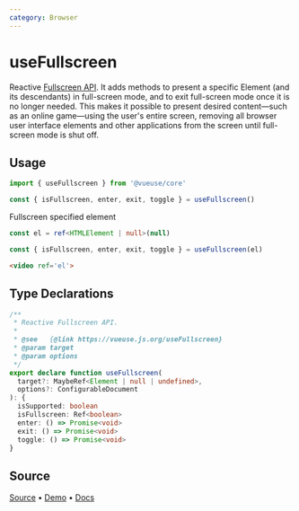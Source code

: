 ```yaml
---
category: Browser
---
```


# useFullscreen

Reactive [Fullscreen API](https://developer.mozilla.org/en-US/docs/Web/API/Fullscreen_API). It adds methods to present a specific Element (and its descendants) in full-screen mode, and to exit full-screen mode once it is no longer needed. This makes it possible to present desired content—such as an online game—using the user's entire screen, removing all browser user interface elements and other applications from the screen until full-screen mode is shut off.

## Usage

```js
import { useFullscreen } from '@vueuse/core'

const { isFullscreen, enter, exit, toggle } = useFullscreen()
```

Fullscreen specified element

```ts
const el = ref<HTMLElement | null>(null)

const { isFullscreen, enter, exit, toggle } = useFullscreen(el)
```

```html
<video ref='el'>
```


<!--FOOTER_STARTS-->
## Type Declarations

```typescript
/**
 * Reactive Fullscreen API.
 *
 * @see   {@link https://vueuse.js.org/useFullscreen}
 * @param target
 * @param options
 */
export declare function useFullscreen(
  target?: MaybeRef<Element | null | undefined>,
  options?: ConfigurableDocument
): {
  isSupported: boolean
  isFullscreen: Ref<boolean>
  enter: () => Promise<void>
  exit: () => Promise<void>
  toggle: () => Promise<void>
}
```

## Source

[Source](https://github.com/vueuse/vueuse/blob/master/packages/core/useFullscreen/index.ts) • [Demo](https://github.com/vueuse/vueuse/blob/master/packages/core/useFullscreen/demo.vue) • [Docs](https://github.com/vueuse/vueuse/blob/master/packages/core/useFullscreen/index.md)


<!--FOOTER_ENDS-->
